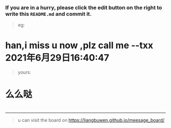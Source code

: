 ### If you are in a hurry, please click the edit button on the right to write this `README.md` and commit it.
> eg:
# han,i miss u now ,plz call me   --txx 2021年6月29日16:40:47
> yours:
#
# 么么哒
#
#  
***
> u can visit the board on <https://liangbuwen.github.io/meesage_board/>    
